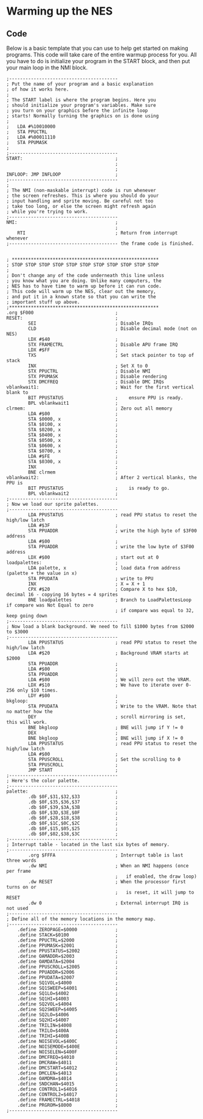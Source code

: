 Warming up the NES
==================



Code
----
Below is a basic template that you can use to help get started on making
programs. This code will take care of the entire warmup process for you.
All you have to do is initialize your program in the START block, and then
put your main loop in the NMI block.


    ;----------------------------------------
    ; Put the name of your program and a basic explanation
    ; of how it works here.
    ;
    ; The START label is where the program begins. Here you
    ; should initialize your program's variables. Make sure
    ; you turn on your graphics before the infinite loop
    ; starts! Normally turning the graphics on is done using
    ;
    ;   LDA #%10010000
    ;   STA PPUCTRL
    ;   LDA #%00011110
    ;   STA PPUMASK
    ; 
    ;----------------------------------------
    START:                                  ;
                                            ;
                                            ;
    INFLOOP: JMP INFLOOP                    ;
    ;----------------------------------------
    ;
    ; The NMI (non-maskable interrupt) code is run whenever
    ; the screen refreshes. This is where you should do your
    ; input handling and sprite moving. Be careful not too
    ; take too long, or else the screen might refresh again
    ; while you're trying to work.
    ;----------------------------------------
    NMI:                                    ;
                                            ;
        RTI                                 ; Return from interrupt whenever
    ;---------------------------------------- the frame code is finished.


    ; ******************************************************
    ; STOP STOP STOP STOP STOP STOP STOP STOP STOP STOP STOP
    ;
    ; Don't change any of the code underneath this line unless
    ; you know what you are doing. Unlike many computers, the
    ; NES has to have time to warm up before it can run code.
    ; This code will warm up the NES, clear out the memory,
    ; and put it in a known state so that you can write the
    ; important stuff up above.
    ;*******************************************************
    .org $F000                              ;
    RESET:                                  ;
            SEI                             ; Disable IRQs
            CLD                             ; Disable decimal mode (not on NES)
            LDX #$40                        ;
            STX FRAMECTRL                   ; Disable APU frame IRQ
            LDX #$FF                        ;
            TXS                             ; Set stack pointer to top of stack
            INX                             ; Set X to 0
            STX PPUCTRL                     ; Disable NMI
            STX PPUMASK                     ; Disable rendering
            STX DMCFREQ                     ; Disable DMC IRQs
    vblankwait1:                            ; Wait for the first vertical blank to
            BIT PPUSTATUS                   ;    ensure PPU is ready.
            BPL vblankwait1                 ;
    clrmem:                                 ; Zero out all memory
            LDA #$00                        ;
            STA $0000, x                    ;
            STA $0100, x                    ;
            STA $0200, x                    ;
            STA $0400, x                    ;
            STA $0500, x                    ;
            STA $0600, x                    ;
            STA $0700, x                    ;
            LDA #$FE                        ;
            STA $0300, x                    ;
            INX                             ;
            BNE clrmem                      ;
    vblankwait2:                            ; After 2 vertical blanks, the PPU is
            BIT PPUSTATUS                   ;    is ready to go.
            BPL vblankwait2                 ;
    ;----------------------------------------
    ; Now we load our sprite palettes.
    ;----------------------------------------
            LDA PPUSTATUS                   ; read PPU status to reset the high/low latch
            LDA #$3F                        ;
            STA PPUADDR                     ; write the high byte of $3F00 address
            LDA #$00                        ;
            STA PPUADDR                     ; write the low byte of $3F00 address
            LDX #$00                        ; start out at 0
    loadpalettes:                           ;
            LDA palette, x                  ; load data from address (palette + the value in x)
            STA PPUDATA                     ; write to PPU
            INX                             ; X = X + 1
            CPX #$20                        ; Compare X to hex $10, decimal 16 - copying 16 bytes = 4 sprites
            BNE loadpalettes                ; Branch to LoadPalettesLoop if compare was Not Equal to zero
                                            ; if compare was equal to 32, keep going down
    ;----------------------------------------
    ; Now load a blank background. We need to fill $1000 bytes from $2000 to $3000
    ;----------------------------------------
            LDA PPUSTATUS                   ; read PPU status to reset the high/low latch                                      
            LDA #$20                        ; Background VRAM starts at $2000
            STA PPUADDR                     ;
            LDA #$00                        ;
            STA PPUADDR                     ;
            LDA #$00                        ; We will zero out the VRAM.
            LDX #$10                        ; We have to iterate over 0-256 only $10 times.
            LDY #$00                        ;
    bkgloop:                                ;
            STA PPUDATA                     ; Write to the VRAM. Note that no matter how the
            DEY                             ; scroll mirroring is set, this will work.
            BNE bkgloop                     ; BNE will jump if Y != 0
            DEX                             ;
            BNE bkgloop                     ; BNE will jump if X != 0
            LDA PPUSTATUS                   ; read PPU status to reset the high/low latch  
            LDA #$00                        ;
            STA PPUSCROLL                   ; Set the scrolling to 0
            STA PPUSCROLL                   ;
            JMP START                       ;
    ;----------------------------------------
    ; Here's the color palette.
    ;----------------------------------------
    palette:                                ;
            .db $0F,$31,$32,$33             ;
            .db $0F,$35,$36,$37             ;
            .db $0F,$39,$3A,$3B             ;
            .db $0F,$3D,$3E,$0F             ;
            .db $0F,$28,$18,$38             ;
            .db $0F,$1C,$0C,$2C             ;
            .db $0F,$15,$05,$25             ;
            .db $0F,$02,$38,$3C             ;
    ;----------------------------------------        
    ; Interrupt table - located in the last six bytes of memory.
    ;----------------------------------------
            .org $FFFA                      ; Interrupt table is last three words
            .dw NMI                         ; When an NMI happens (once per frame
                                            ;   if enabled, the draw loop)
            .dw RESET                       ; When the processor first turns on or
                                            ;   is reset, it will jump to RESET
            .dw 0                           ; External interrupt IRQ is not used
    ;----------------------------------------
    ; Define all of the memory locations in the memory map.
    ;----------------------------------------
        .define ZEROPAGE=$0000              ;
        .define STACK=$0100                 ;
        .define PPUCTRL=$2000               ;
        .define PPUMASK=$2001               ;
        .define PPUSTATUS=$2002             ;
        .define OAMADDR=$2003               ;
        .define OAMDATA=$2004               ;
        .define PPUSCROLL=$2005             ;
        .define PPUADDR=$2006               ;
        .define PPUDATA=$2007               ;
        .define SQ1VOL=$4000                ;
        .define SQ1SWEEP=$4001              ;
        .define SQ1LO=$4002                 ;
        .define SQ1HI=$4003                 ;
        .define SQ2VOL=$4004                ;
        .define SQ2SWEEP=$4005              ;
        .define SQ2LO=$4006                 ;
        .define SQ2HI=$4007                 ;
        .define TRILIN=$4008                ;
        .define TRILO=$400A                 ;
        .define TRIHI=$400B                 ;
        .define NOISEVOL=$400C              ;
        .define NOISEMODE=$400E             ;
        .define NOISELEN=$400F              ;
        .define DMCFREQ=$4010               ;
        .define DMCRAW=$4011                ;
        .define DMCSTART=$4012              ;
        .define DMCLEN=$4013                ;
        .define OAMDMA=$4014                ;
        .define SNDCHAN=$4015               ;
        .define CONTROL1=$4016              ;
        .define CONTROL2=$4017              ;
        .define FRAMECTRL=$4018             ;
        .define PRGROM=$8000                ;
    ;----------------------------------------



